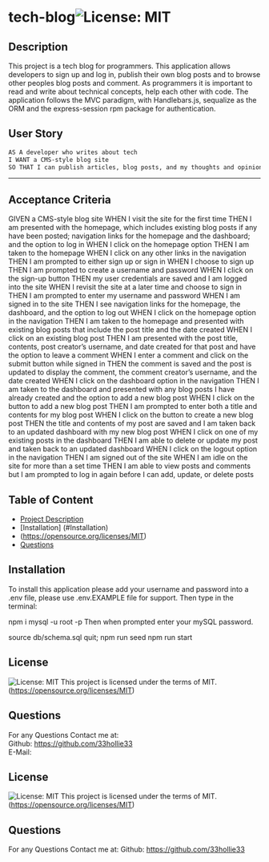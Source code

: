# tech-blog![License: MIT](https://img.shields.io/badge/License-MIT-yellow.svg)
  ## Description
  This project is a tech blog for programmers. This application allows developers to sign up and log in, publish their own blog posts and to  browse other peoples blog posts and comment. As programmers it is important to read and write about technical concepts, help each other with code. The application follows the MVC paradigm, with Handlebars.js, sequalize as the ORM and the express-session rpm package for authentication.

  ## User Story

```md
AS A developer who writes about tech
I WANT a CMS-style blog site
SO THAT I can publish articles, blog posts, and my thoughts and opinions
```
****
## Acceptance Criteria


GIVEN a CMS-style blog site
WHEN I visit the site for the first time
THEN I am presented with the homepage, which includes existing blog posts
if any have been posted; navigation links for the homepage and the dashboard; 
and the option to log in
WHEN I click on the homepage option
THEN I am taken to the homepage
WHEN I click on any other links in the navigation
THEN I am prompted to either sign up or sign in
WHEN I choose to sign up
THEN I am prompted to create a username and password
WHEN I click on the sign-up button
THEN my user credentials are saved and I am logged into the site
WHEN I revisit the site at a later time and choose to sign in
THEN I am prompted to enter my username and password
WHEN I am signed in to the site
THEN I see navigation links for the homepage, the dashboard, and
the option to log out
WHEN I click on the homepage option in the navigation
THEN I am taken to the homepage and presented with existing blog posts 
that include the post title and the date created
WHEN I click on an existing blog post
THEN I am presented with the post title, contents, post creator’s username, 
and date created for that post and have the option to leave a comment
WHEN I enter a comment and click on the submit button while signed in
THEN the comment is saved and the post is updated to display the comment, the
comment creator’s username, and the date created
WHEN I click on the dashboard option in the navigation
THEN I am taken to the dashboard and presented with any blog posts I have already
created and the option to add a new blog post
WHEN I click on the button to add a new blog post
THEN I am prompted to enter both a title and contents for my blog post
WHEN I click on the button to create a new blog post
THEN the title and contents of my post are saved and I am taken back to an
updated dashboard with my new blog post
WHEN I click on one of my existing posts in the dashboard
THEN I am able to delete or update my post and taken back to an updated dashboard
WHEN I click on the logout option in the navigation
THEN I am signed out of the site
WHEN I am idle on the site for more than a set time
THEN I am able to view posts and comments but I am prompted to log in again before
I can add, update, or delete posts


  ## Table of Content
  - [Project Description](#Description)
  - [Installation] (#Installation)
  - (https://opensource.org/licenses/MIT)
  - [Questions](#Questions)

  ## Installation
 To install this application please add your username and password into a .env
 file, please use .env.EXAMPLE file for support. Then type in the terminal:

 npm i
 mysql -u root -p
 Then when prompted enter your mySQL password. 

 source db/schema.sql
 quit;
 npm run seed
 npm run start

  ## License 
  ![License: MIT](https://img.shields.io/badge/License-MIT-yellow.svg)
 This project is licensed under the terms of MIT.  (https://opensource.org/licenses/MIT)

  ## Questions
  For any Questions Contact me at: <br />
  Github: https://github.com/33hollie33 <br />
  E-Mail: 


  ## License 
  ![License: MIT](https://img.shields.io/badge/License-MIT-yellow.svg)
 This project is licensed under the terms of MIT.  (https://opensource.org/licenses/MIT)

  ## Questions
  For any Questions Contact me at: 
  Github: https://github.com/33hollie33 

